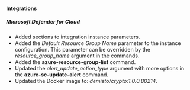 
#### Integrations

##### Microsoft Defender for Cloud

- Added sections to integration instance parameters.
- Added the *Default Resource Group Name* parameter to the instance configuration. This parameter can be overridden by the *resource_group_name* argument in the commands.
- Added the **azure-resource-group-list** command.
- Updated the *alert_update_action_type* argument with more options in the **azure-sc-update-alert** command.
- Updated the Docker image to: *demisto/crypto:1.0.0.80214*.
